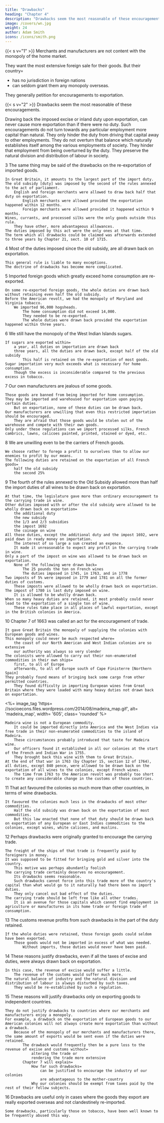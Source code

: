```yaml
---
title: "Drawbacks"
heading: "Chapter 4"
description: "Drawbacks seem the most reasonable of these encouragements"
image: /covers/wn.jpg
weight: 24
author: Adam Smith
icons: /icons/smith.png
--- 
```



{{< s v="1" >}} Merchants and manufacturers are not content with the monopoly of the home market.

They want the most extensive foreign sale for their goods. But their country= 
- has no jurisdiction in foreign nations
- can seldom grant them any monopoly overseas.

They generally petition for encouragements to exportation.


{{< s v="2" >}} Drawbacks seem the most reasonable of these encouragements.

Drawing back the imposed excise or inland duty upon exportation, can never cause more exportation than if there were no duty.
Such encouragements do not turn towards any particular employment more capital than natural.
    They only hinder the duty from driving that capital away to other employments.
    They do not overturn that balance which naturally establishes itself among the various employments of society.
    They hinder that employment from being overturned by the duty.
    They preserve the natural division and distribution of labour in society.

3 The same thing may be said of the drawbacks on the re-exportation of imported goods.

    In Great Britain, it amounts to the largest part of the import duty.
    The old subsidy [duty] was imposed by the second of the rules annexed to the act of parliament.
        English and foreign merchants were allowed to draw back half that duty on exportation.
            English merchants were allowed provided the exportation happened within 12 months.
            Foreign merchants were allowed provided it happened within 9 months.
    Wines, currants, and processed silks were the only goods outside this rule.
        They have other, more advantageous allowances.
    The duties imposed by this act were the only ones at that time.
    The term which all drawbacks could be claimed was afterwards extended to three years by Chapter 21, sect. 10 of 1715.

4 Most of the duties imposed since the old subsidy, are all drawn back on exportation.

    This general rule is liable to many exceptions.
    The doctrine of drawbacks has become more complicated.

5 Imported foreign goods which greatly exceed home consumption are re-exported.

    On some re-exported foreign goods, the whole duties are drawn back without retaining even half the old subsidy.
    Before the American revolt, we had the monopoly of Maryland and Virginia tobacco.
        We imported 96,000 hogsheads.
            The home consumption did not exceed 14,000.
            They needed to be re-exported.
            The whole duties were drawn back provided the exportation happened within three years.

6 We still have the monopoly of the West Indian Islands sugars.

    If sugars are exported within= 
        a year, all duties on importation are drawn back
        three years, all the duties are drawn back, except half of the old subsidy
            This half is retained on the re-exportation of most goods.
    Sugar importation very much exceeds what is necessary for home consumption.
        Though the excess is inconsiderable compared to the previous excess in tobacco.

7 Our own manufacturers are jealous of some goods.

    Those goods are banned from being imported for home consumption.
    They may be imported and warehoused for exportation upon paying certain duties.
        But on exportation, none of these duties can be drawn back.
    Our manufacturers are unwilling that even this restricted importation should be encouraged.
        They are afraid that those goods would be stolen out of the warehouse and compete with their own goods.
    Only under these regulations can we import processed silks, French cambrics, lawns, calicoes painted, printed, stained or dyed, etc.

8 We are unwilling even to be the carriers of French goods.

    We choose rather to forego a profit to ourselves than to allow our enemies to profit by our means.
    The following duties are retained on the exportation of all French goods= 
        half the old subsidy
        the second 25%

9 The fourth of the rules annexed to the Old Subsidy allowed more than half the import duties of all wines to be drawn back on exportation.

    At that time, the legislature gave more than ordinary encouragement to the carrying trade in wine.
    Other duties imposed with or after the old subsidy were allowed to be wholly drawn back on exportation= 
        the additional duty
        the new subsidy
        the 1/3 and 2/3 subsidies
        the impost 1692
        the coinage on wine
    All those duties, except the additional duty and the impost 1692, were paid down in ready money on importation.
        The interest of so large a sum created an expence.
        It made it unreasonable to expect any profit in the carrying trade in wine.
    Only a part of the impost on wine was allowed to be drawn back on exportation.
        None of the following were drawn back= 
            The 25 pounds the ton on French wines
            The duties imposed in 1745, in 1763, and in 1778
    Two imposts of 5% were imposed in 1779 and 1781 on all the former duties of customs.
        These imposts were allowed to be wholly drawn back on exportation.
    The impost of 1780 is last duty imposed on wine.
        It is allowed to be wholly drawn back.
    When so many heavy duties are retained, it most probably could never lead to the exportation of a single ton of wine.
        These rules take place in all places of lawful exportation, except in the British colonies in America.

10 Chapter 7 of 1663 was called an act for the encouragement of trade.

    It gave Great Britain the monopoly of supplying the colonies with European goods and wines.
    This monopoly could never be much respected where= 
        the coast of our North American and West Indian colonies are so extensive
        our authority was always so very slender
    The colonists were allowed to carry out their non-enumerated commodities in their own ships= 
        first, to all of Europe
        afterwards, to all of Europe south of Cape Finisterre [Northern Spain]
    They probably found means of bringing back some cargo from other permitted countries.
        They found difficulty in importing European wines from Great Britain where they were loaded with many heavy duties not drawn back on exportation.

<%= image_tag 'https= //socioecons.files.wordpress.com/2014/08/madeira_map.gif', alt=  'madeira_map', width=  '605', class=  'rounded' %>

    Madeira wine is not a European commodity.
        It could be imported directly into America and the West Indies via free trade in their non-enumerated commodities to the island of Madeira.
        These circumstances probably introduced that taste for Madeira wine.
        Our officers found it established in all our colonies at the start of the French and Indian War in 1755.
        They brought back this wine with them to Great Britain.
    At the end of that war in 1763 (by Chapter 15, section 12 of 1764), all duties, except 840 pence, were allowed to be drawn back on the exportation of all wines to the colonies, except French wines.
        The time from 1763 to the American revolt was probably too short to create any considerable change in the customs of those countries.

11 That act favoured the colonies so much more than other countries, in terms of wine drawbacks.

    It favoured the colonies much less in the drawbacks of most other commodities.
        Half the old subsidy was drawn back on the exportation of most commodities.
        But this law enacted that none of that duty should be drawn back on exportation of any European or East Indies commodities to the colonies, except wines, white calicoes, and muslins.

12 Perhaps drawbacks were originally granted to encourage the carrying trade.

    The freight of the ships of that trade is frequently paid by foreigners in money.
    It was supposed to be fitted for bringing gold and silver into the country.
        This motive was perhaps abundantly foolish
    The carrying trade certainly deserves no encouragement.
        Its drawbacks seems reasonable.
        Such drawbacks cannot force into this trade more of the country's capital than what would go to it naturally had there been no import duties.
        They only cancel out bad effect of the duties.
    The carrying trade should be left free like all other trades.
        It is an avenue for those capitals which cannot find employment in agriculture or manufactures in its home trade or foreign trade of consumption.

13 The customs revenue profits from such drawbacks in the part of the duty retained.

    If the whole duties were retained, those foreign goods could seldom have been exported.
        Those goods would not be imported in excess of what was needed.
            Without imports, those duties would never have been paid.

14 These reasons justify drawbacks, even if all the taxes of excise and duties, were always drawn back on exportation.

    In this case, the revenue of excise would suffer a little.
        The revenue of the customs would suffer much more.
    The natural balance of industry and the natural division and distribution of labour is always disturbed by such taxes.
        They would be re-established by such a regulation.

15 These reasons will justify drawbacks only on exporting goods to independent countries.

    They do not justify drawbacks to countries where our merchants and manufacturers enjoy a monopoly.
    For example, a drawback on the exportation of European goods to our American colonies will not always create more exportation than without a drawback.
        Because of the monopoly of our merchants and manufacturers there, the same amount of exports would be sent even if the duties were retained.
            The drawback would frequently then be a pure loss to the revenue of excise and customs without= 
                altering the trade or
                rendering the trade more extensive
            Chapter 7 will explain= 
                How far such drawbacks= 
                    can be justified to encourage the industry of our colonies
                    are advantageous to the mother-country
                Why our colonies should be exempt from taxes paid by the rest of their fellow subjects.

16 Drawbacks are useful only in cases where the goods they export are really exported overseas and not clandestinely re-imported.

    Some drawbacks, particularly those on tobacco, have been well known to be frequently abused this way.

